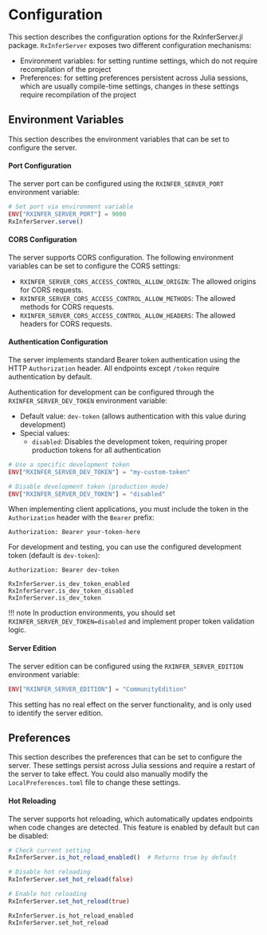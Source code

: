 # Configuration 

This section describes the configuration options for the RxInferServer.jl package.
`RxInferServer` exposes two different configuration mechanisms:

- Environment variables: for setting runtime settings, which do not require recompilation of the project
- Preferences: for setting preferences persistent across Julia sessions, which are usually compile-time settings, changes in these settings require recompilation of the project

## Environment Variables

This section describes the environment variables that can be set to configure the server.

#### Port Configuration

The server port can be configured using the `RXINFER_SERVER_PORT` environment variable:

```julia
# Set port via environment variable
ENV["RXINFER_SERVER_PORT"] = 9000
RxInferServer.serve()
```

#### CORS Configuration

The server supports CORS configuration. The following environment variables can be set to configure the CORS settings:

- `RXINFER_SERVER_CORS_ACCESS_CONTROL_ALLOW_ORIGIN`: The allowed origins for CORS requests.
- `RXINFER_SERVER_CORS_ACCESS_CONTROL_ALLOW_METHODS`: The allowed methods for CORS requests.
- `RXINFER_SERVER_CORS_ACCESS_CONTROL_ALLOW_HEADERS`: The allowed headers for CORS requests.

#### Authentication Configuration

The server implements standard Bearer token authentication using the HTTP `Authorization` header. All endpoints except `/token` require authentication by default.

Authentication for development can be configured through the `RXINFER_SERVER_DEV_TOKEN` environment variable:

- Default value: `dev-token` (allows authentication with this value during development)
- Special values:
  - `disabled`: Disables the development token, requiring proper production tokens for all authentication
  
```julia
# Use a specific development token
ENV["RXINFER_SERVER_DEV_TOKEN"] = "my-custom-token"

# Disable development token (production mode)
ENV["RXINFER_SERVER_DEV_TOKEN"] = "disabled"
```

When implementing client applications, you must include the token in the `Authorization` header with the `Bearer` prefix:

```
Authorization: Bearer your-token-here
```

For development and testing, you can use the configured development token (default is `dev-token`):

```
Authorization: Bearer dev-token
```

```@docs
RxInferServer.is_dev_token_enabled
RxInferServer.is_dev_token_disabled
RxInferServer.is_dev_token
```

!!! note
    In production environments, you should set `RXINFER_SERVER_DEV_TOKEN=disabled` and implement proper token validation logic.

#### Server Edition

The server edition can be configured using the `RXINFER_SERVER_EDITION` environment variable:

```julia
ENV["RXINFER_SERVER_EDITION"] = "CommunityEdition"
```

This setting has no real effect on the server functionality, and is only used to identify the server edition.

## Preferences 

This section describes the preferences that can be set to configure the server. These settings persist across Julia sessions and require a restart of the server to take effect. You could also manually modify the `LocalPreferences.toml` file to change these settings.

#### Hot Reloading

The server supports hot reloading, which automatically updates endpoints when code changes are detected. This feature is enabled by default but can be disabled:

```julia
# Check current setting
RxInferServer.is_hot_reload_enabled()  # Returns true by default

# Disable hot reloading
RxInferServer.set_hot_reload(false)

# Enable hot reloading
RxInferServer.set_hot_reload(true)
```

```@docs
RxInferServer.is_hot_reload_enabled
RxInferServer.set_hot_reload
```